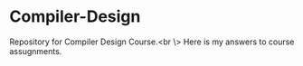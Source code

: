 # Compiler-Design
Repository for Compiler Design Course.<br \\>
Here is my answers to course assugnments.
